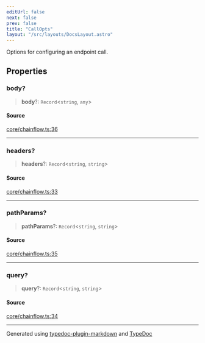 ```yaml
---
editUrl: false
next: false
prev: false
title: "CallOpts"
layout: "/src/layouts/DocsLayout.astro"
---
```


Options for configuring an endpoint call.

## Properties

### body?

> **body**?: `Record`\<`string`, `any`\>

#### Source

[core/chainflow.ts:36](https://github.com/edwinlzs/chainflow/blob/902c18e/src/core/chainflow.ts#L36)

***

### headers?

> **headers**?: `Record`\<`string`, `string`\>

#### Source

[core/chainflow.ts:33](https://github.com/edwinlzs/chainflow/blob/902c18e/src/core/chainflow.ts#L33)

***

### pathParams?

> **pathParams**?: `Record`\<`string`, `string`\>

#### Source

[core/chainflow.ts:35](https://github.com/edwinlzs/chainflow/blob/902c18e/src/core/chainflow.ts#L35)

***

### query?

> **query**?: `Record`\<`string`, `string`\>

#### Source

[core/chainflow.ts:34](https://github.com/edwinlzs/chainflow/blob/902c18e/src/core/chainflow.ts#L34)

***

Generated using [typedoc-plugin-markdown](https://www.npmjs.com/package/typedoc-plugin-markdown) and [TypeDoc](https://typedoc.org/)
